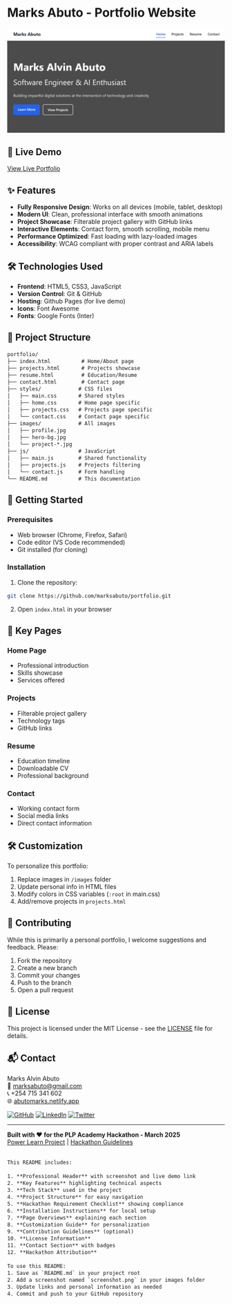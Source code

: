 # Marks Abuto - Portfolio Website

![Portfolio Screenshot](./images/portfolio.jpg)

## 🚀 Live Demo
[View Live Portfolio](https://marksabuto.github.io/portfolio/)

## ✨ Features

- **Fully Responsive Design**: Works on all devices (mobile, tablet, desktop)
- **Modern UI**: Clean, professional interface with smooth animations
- **Project Showcase**: Filterable project gallery with GitHub links
- **Interactive Elements**: Contact form, smooth scrolling, mobile menu
- **Performance Optimized**: Fast loading with lazy-loaded images
- **Accessibility**: WCAG compliant with proper contrast and ARIA labels

## 🛠️ Technologies Used

- **Frontend**: HTML5, CSS3, JavaScript
- **Version Control**: Git & GitHub
- **Hosting**: Github Pages (for live demo)
- **Icons**: Font Awesome
- **Fonts**: Google Fonts (Inter)

## 📂 Project Structure

```
portfolio/
├── index.html          # Home/About page
├── projects.html       # Projects showcase
├── resume.html         # Education/Resume
├── contact.html        # Contact page
├── styles/            # CSS files
│   ├── main.css       # Shared styles
│   ├── home.css       # Home page specific
│   ├── projects.css   # Projects page specific
│   └── contact.css    # Contact page specific
├── images/            # All images
│   ├── profile.jpg
│   ├── hero-bg.jpg
│   └── project-*.jpg
├── js/                # JavaScript
│   ├── main.js        # Shared functionality
│   ├── projects.js    # Projects filtering
│   └── contact.js     # Form handling
└── README.md          # This documentation
```


## 🚀 Getting Started

### Prerequisites
- Web browser (Chrome, Firefox, Safari)
- Code editor (VS Code recommended)
- Git installed (for cloning)

### Installation
1. Clone the repository:
```bash
git clone https://github.com/marksabuto/portfolio.git
```
2. Open `index.html` in your browser

## 📌 Key Pages

### Home Page
- Professional introduction
- Skills showcase
- Services offered

### Projects
- Filterable project gallery
- Technology tags
- GitHub links

### Resume
- Education timeline
- Downloadable CV
- Professional background

### Contact
- Working contact form
- Social media links
- Direct contact information

## 🛠️ Customization

To personalize this portfolio:

1. Replace images in `/images` folder
2. Update personal info in HTML files
3. Modify colors in CSS variables (`:root` in main.css)
4. Add/remove projects in `projects.html`

## 🤝 Contributing

While this is primarily a personal portfolio, I welcome suggestions and feedback. Please:

1. Fork the repository
2. Create a new branch
3. Commit your changes
4. Push to the branch
5. Open a pull request

## 📄 License

This project is licensed under the MIT License - see the [LICENSE](LICENSE) file for details.

## 📬 Contact

Marks Alvin Abuto  
📧 marksabuto@gmail.com  
📞 +254 715 341 602  
🌐 [abutomarks.netlify.app](https://abutomarks.netlify.app)  

[![GitHub](https://img.shields.io/badge/GitHub-marksabuto-blue?style=flat&logo=github)](https://github.com/marksabuto)
[![LinkedIn](https://img.shields.io/badge/LinkedIn-marksabuto-blue?style=flat&logo=linkedin)](https://linkedin.com/in/marks-abuto)
[![Twitter](https://img.shields.io/badge/Twitter-marksabuto-blue?style=flat&logo=twitter)](https://twitter.com/marksabuto)

---

**Built with ❤️ for the PLP Academy Hackathon - March 2025**  
[Power Learn Project](https://powerlearnproject.org) | [Hackathon Guidelines](#)
```

This README includes:

1. **Professional Header** with screenshot and live demo link
2. **Key Features** highlighting technical aspects
3. **Tech Stack** used in the project
4. **Project Structure** for easy navigation
5. **Hackathon Requirement Checklist** showing compliance
6. **Installation Instructions** for local setup
7. **Page Overviews** explaining each section
8. **Customization Guide** for personalization
9. **Contribution Guidelines** (optional)
10. **License Information**
11. **Contact Section** with badges
12. **Hackathon Attribution**

To use this README:
1. Save as `README.md` in your project root
2. Add a screenshot named `screenshot.png` in your images folder
3. Update links and personal information as needed
4. Commit and push to your GitHub repository


